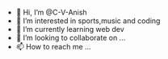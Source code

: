- 👋 Hi, I’m @C-V-Anish
- 👀 I’m interested in sports,music and coding
- 🌱 I’m currently learning web dev
- 💞️ I’m looking to collaborate on ...
- 📫 How to reach me ...

<!---
C-V-Anish/C-V-Anish is a ✨ special ✨ repository because its `README.md` (this file) appears on your GitHub profile.
You can click the Preview link to take a look at your changes.
--->
